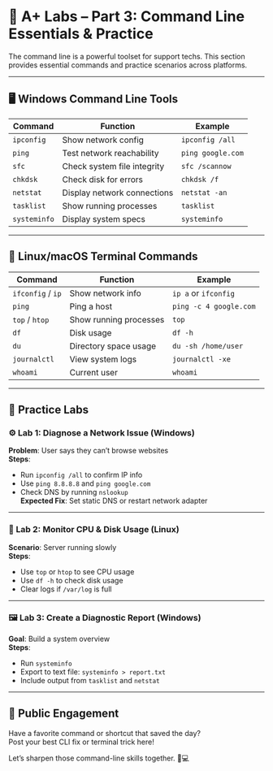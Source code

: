 # 🧪 A+ Labs – Part 3: Command Line Essentials & Practice

The command line is a powerful toolset for support techs. This section provides essential commands and practice scenarios across platforms.

---

## 🖥️ Windows Command Line Tools

| Command           | Function                          | Example                           |
|------------------|-----------------------------------|-----------------------------------|
| `ipconfig`        | Show network config               | `ipconfig /all`                   |
| `ping`            | Test network reachability         | `ping google.com`                 |
| `sfc`             | Check system file integrity       | `sfc /scannow`                    |
| `chkdsk`          | Check disk for errors             | `chkdsk /f`                       |
| `netstat`         | Display network connections       | `netstat -an`                     |
| `tasklist`        | Show running processes            | `tasklist`                        |
| `systeminfo`      | Display system specs              | `systeminfo`                      |

---

## 🐧 Linux/macOS Terminal Commands

| Command           | Function                          | Example                           |
|------------------|-----------------------------------|-----------------------------------|
| `ifconfig` / `ip` | Show network info                 | `ip a` or `ifconfig`              |
| `ping`            | Ping a host                       | `ping -c 4 google.com`            |
| `top` / `htop`    | Show running processes            | `top`                             |
| `df`              | Disk usage                        | `df -h`                           |
| `du`              | Directory space usage             | `du -sh /home/user`               |
| `journalctl`      | View system logs                  | `journalctl -xe`                  |
| `whoami`          | Current user                      | `whoami`                          |

---

## 🧪 Practice Labs

### ⚙️ Lab 1: Diagnose a Network Issue (Windows)
**Problem**: User says they can’t browse websites  
**Steps**:  
- Run `ipconfig /all` to confirm IP info  
- Use `ping 8.8.8.8` and `ping google.com`  
- Check DNS by running `nslookup`  
**Expected Fix**: Set static DNS or restart network adapter

---

### 🐧 Lab 2: Monitor CPU & Disk Usage (Linux)
**Scenario**: Server running slowly  
**Steps**:  
- Use `top` or `htop` to see CPU usage  
- Use `df -h` to check disk usage  
- Clear logs if `/var/log` is full  

---

### 🖼️ Lab 3: Create a Diagnostic Report (Windows)
**Goal**: Build a system overview  
**Steps**:  
- Run `systeminfo`  
- Export to text file: `systeminfo > report.txt`  
- Include output from `tasklist` and `netstat`  

---

## 🧠 Public Engagement

Have a favorite command or shortcut that saved the day?  
Post your best CLI fix or terminal trick here!

Let’s sharpen those command-line skills together. 🔧💻
